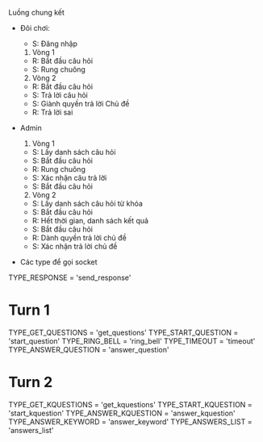 Luồng chung kết
- Đôi chơi:
  - S: Đăng nhập
  1. Vòng 1
  - R: Bắt đầu câu hỏi
  - S: Rung chuông

  2. Vòng 2
  - R: Bắt đầu câu hỏi
  - S: Trả lời câu hỏi
  - S: Giành quyền trả lời Chủ đề
  - R: Trả lời sai


- Admin
  1. Vòng 1
  - S: Lấy danh sách câu hỏi
  - S: Bắt đầu câu hỏi
  - R: Rung chuông
  - S: Xác nhận câu trả lời
  - S: Bắt đầu câu hỏi

  2. Vòng 2
  - S: Lấy danh sách câu hỏi từ khóa
  - S: Bắt đầu câu hỏi
  - R: Hết thời gian, danh sách kết quả
  - S: Bắt đầu câu hỏi
  - R: Dành quyền trả lời chủ đề
  - S: Xác nhận trả lời chủ đề


- Các type để gọi socket

TYPE_RESPONSE = 'send_response'
# Turn 1
TYPE_GET_QUESTIONS = 'get_questions'
TYPE_START_QUESTION = 'start_question'
TYPE_RING_BELL = 'ring_bell'
TYPE_TIMEOUT = 'timeout'
TYPE_ANSWER_QUESTION = 'answer_question'
# Turn 2
TYPE_GET_KQUESTIONS = 'get_kquestions'
TYPE_START_KQUESTION = 'start_kquestion'
TYPE_ANSWER_KQUESTION = 'answer_kquestion'
TYPE_ANSWER_KEYWORD = 'answer_keyword'
TYPE_ANSWERS_LIST = 'answers_list'